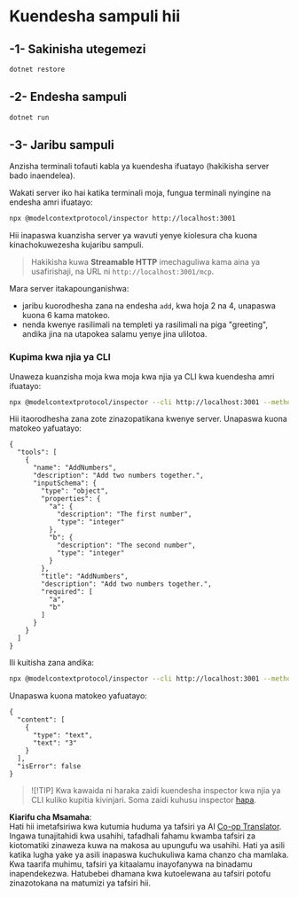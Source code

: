 <!--
CO_OP_TRANSLATOR_METADATA:
{
  "original_hash": "4eb6a48c54555c64b33c763fba3f2842",
  "translation_date": "2025-07-13T21:05:47+00:00",
  "source_file": "03-GettingStarted/06-http-streaming/solution/dotnet/README.md",
  "language_code": "sw"
}
-->
# Kuendesha sampuli hii

## -1- Sakinisha utegemezi

```bash
dotnet restore
```

## -2- Endesha sampuli

```bash
dotnet run
```

## -3- Jaribu sampuli

Anzisha terminali tofauti kabla ya kuendesha ifuatayo (hakikisha server bado inaendelea).

Wakati server iko hai katika terminali moja, fungua terminali nyingine na endesha amri ifuatayo:

```bash
npx @modelcontextprotocol/inspector http://localhost:3001
```

Hii inapaswa kuanzisha server ya wavuti yenye kiolesura cha kuona kinachokuwezesha kujaribu sampuli.

> Hakikisha kuwa **Streamable HTTP** imechaguliwa kama aina ya usafirishaji, na URL ni `http://localhost:3001/mcp`.

Mara server itakapounganishwa:

- jaribu kuorodhesha zana na endesha `add`, kwa hoja 2 na 4, unapaswa kuona 6 kama matokeo.
- nenda kwenye rasilimali na templeti ya rasilimali na piga "greeting", andika jina na utapokea salamu yenye jina ulilotoa.

### Kupima kwa njia ya CLI

Unaweza kuanzisha moja kwa moja kwa njia ya CLI kwa kuendesha amri ifuatayo:

```bash 
npx @modelcontextprotocol/inspector --cli http://localhost:3001 --method tools/list
```

Hii itaorodhesha zana zote zinazopatikana kwenye server. Unapaswa kuona matokeo yafuatayo:

```text
{
  "tools": [
    {
      "name": "AddNumbers",
      "description": "Add two numbers together.",
      "inputSchema": {
        "type": "object",
        "properties": {
          "a": {
            "description": "The first number",
            "type": "integer"
          },
          "b": {
            "description": "The second number",
            "type": "integer"
          }
        },
        "title": "AddNumbers",
        "description": "Add two numbers together.",
        "required": [
          "a",
          "b"
        ]
      }
    }
  ]
}
```

Ili kuitisha zana andika:

```bash
npx @modelcontextprotocol/inspector --cli http://localhost:3001 --method tools/call --tool-name AddNumbers --tool-arg a=1 --tool-arg b=2
```

Unapaswa kuona matokeo yafuatayo:

```text
{
  "content": [
    {
      "type": "text",
      "text": "3"
    }
  ],
  "isError": false
}
```

> ![!TIP]
> Kwa kawaida ni haraka zaidi kuendesha inspector kwa njia ya CLI kuliko kupitia kivinjari.
> Soma zaidi kuhusu inspector [hapa](https://github.com/modelcontextprotocol/inspector).

**Kiarifu cha Msamaha**:  
Hati hii imetafsiriwa kwa kutumia huduma ya tafsiri ya AI [Co-op Translator](https://github.com/Azure/co-op-translator). Ingawa tunajitahidi kwa usahihi, tafadhali fahamu kwamba tafsiri za kiotomatiki zinaweza kuwa na makosa au upungufu wa usahihi. Hati ya asili katika lugha yake ya asili inapaswa kuchukuliwa kama chanzo cha mamlaka. Kwa taarifa muhimu, tafsiri ya kitaalamu inayofanywa na binadamu inapendekezwa. Hatubebei dhamana kwa kutoelewana au tafsiri potofu zinazotokana na matumizi ya tafsiri hii.